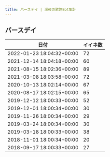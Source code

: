 ```yaml
---
title: バースデイ | 深夜の歌詞Bot集計
---
```

## バースデイ

|日付|イイネ数|
|-|-|
|2022-01-23 18:04:32+00:00|72|
|2021-12-14 18:04:18+00:00|60|
|2021-08-15 18:02:36+00:00|89|
|2021-03-08 18:03:58+00:00|72|
|2020-10-13 18:02:14+00:00|67|
|2020-08-17 18:02:15+00:00|65|
|2019-12-12 18:00:33+00:00|52|
|2019-12-01 18:00:34+00:00|30|
|2019-11-26 18:00:34+00:00|29|
|2019-03-24 18:00:34+00:00|30|
|2019-03-18 18:00:33+00:00|38|
|2018-11-01 18:00:34+00:00|20|
|2018-09-17 18:00:33+00:00|27|

